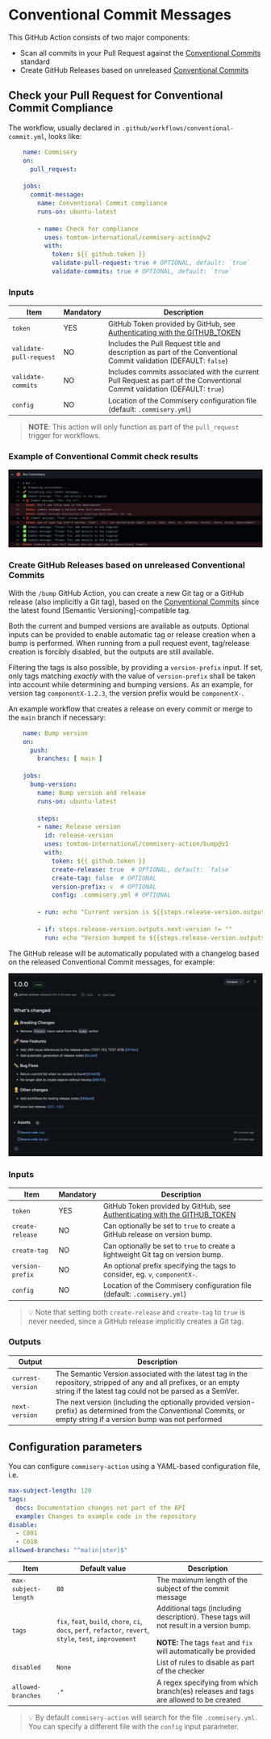# Conventional Commit Messages

This GitHub Action consists of two major components:

- Scan all commits in your Pull Request against the [Conventional Commits] standard
- Create GitHub Releases based on unreleased [Conventional Commits]

## Check your Pull Request for Conventional Commit Compliance

The workflow, usually declared in `.github/workflows/conventional-commit.yml`, looks like:

```yml
    name: Commisery
    on: 
      pull_request:

    jobs:
      commit-message:
        name: Conventional Commit compliance
        runs-on: ubuntu-latest

        - name: Check for compliance
          uses: tomtom-international/commisery-action@v2
          with:
            token: ${{ github.token }}
            validate-pull-request: true # OPTIONAL, default: `true`
            validate-commits: true # OPTIONAL, default: `true`
```

### Inputs

| Item | Mandatory | Description |
| --- | --- | --- |
| `token` | YES | GitHub Token provided by GitHub, see [Authenticating with the GITHUB_TOKEN] |
| `validate-pull-request` | NO | Includes the Pull Request title and description as part of the Conventional Commit validation (DEFAULT: `false`) |
| `validate-commits` | NO | Includes commits associated with the current Pull Request as part of the Conventional Commit validation (DEFAULT: `true`) |
| `config` | NO | Location of the Commisery configuration file (default: `.commisery.yml`)

> **NOTE**: This action will only function as part of the `pull_request` trigger for workflows.

### Example of Conventional Commit check results

![example](https://github.com/tomtom-international/commisery-action/raw/master/resources/example.png)

### Create GitHub Releases based on unreleased Conventional Commits

With the `/bump` GitHub Action, you can create a new Git tag or a GitHub release (also implicitly a Git tag),
based on the [Conventional Commits] since the latest found [Semantic Versioning]-compatible tag.

Both the current and bumped versions are available as outputs.
Optional inputs can be provided to enable automatic tag or release creation when a bump is performed.
When running from a pull request event, tag/release creation is forcibly disabled, but the outputs are
still available.

Filtering the tags is also possible, by providing a `version-prefix` input. If set, only tags matching
_exactly_ with the value of `version-prefix` shall be taken into account while determining and bumping versions.
As an example, for version tag `componentX-1.2.3`, the version prefix would be `componentX-`.

An example workflow that creates a release on every commit or merge to the `main` branch if necessary:

```yml
    name: Bump version
    on:
      push:
        branches: [ main ]

    jobs:
      bump-version:
        name: Bump version and release
        runs-on: ubuntu-latest

        steps:
        - name: Release version
          id: release-version
          uses: tomtom-international/commisery-action/bump@v1
          with:
            token: ${{ github.token }}
            create-release: true  # OPTIONAL, default: `false`
            create-tag: false  # OPTIONAL
            version-prefix: v  # OPTIONAL
            config: .commisery.yml # OPTIONAL

        - run: echo "Current version is ${{steps.release-version.outputs.current-version}}"

        - if: steps.release-version.outputs.next-version != ""
          run: echo "Version bumped to ${{steps.release-version.outputs.next-version}}
```

The GitHub release will be automatically populated with a changelog based on the released Conventional
Commit messages, for example:

![changelog](resources/changelog.png)

### Inputs

| Item | Mandatory | Description |
| --- | --- | --- |
| `token` | YES | GitHub Token provided by GitHub, see [Authenticating with the GITHUB_TOKEN]|
| `create-release` | NO | Can optionally be set to `true` to create a GitHub release on version bump.|
| `create-tag` | NO | Can optionally be set to `true` to create a lightweight Git tag on version bump.|
| `version-prefix` | NO | An optional prefix specifying the tags to consider, eg. `v`, `componentX-`.
| `config` | NO | Location of the Commisery configuration file (default: `.commisery.yml`)

> :bulb: Note that setting both `create-release` and `create-tag` to `true` is never needed, since a GitHub
release implicitly creates a Git tag.

### Outputs
| Output | Description |
| --- | --- |
| `current-version` | The Semantic Version associated with the latest tag in the repository, stripped of any and all prefixes, or an empty string if the latest tag could not be parsed as a SemVer.
| `next-version` | The next version (including the optionally provided version-prefix) as determined from the Conventional Commits, or empty string if a version bump was not performed

## Configuration parameters

You can configure `commisery-action` using a YAML-based configuration file, i.e.

```yaml
max-subject-length: 120
tags:
  docs: Documentation changes not part of the API
  example: Changes to example code in the repository
disable:
  - C001
  - C018
allowed-branches: "^ma(in|ster)$"
```

| Item | Default value |Description | 
| --- | --- | --- |
| `max-subject-length` | `80` | The maximum length of the subject of the commit message |
| `tags` | `fix`, `feat`, `build`, `chore`, `ci`, `docs`, `perf`, `refactor`, `revert`, `style`, `test`, `improvement` | Additional tags (including description). These tags will not result in a version bump.<br><br>**NOTE:** The tags `feat` and `fix` will automatically be provided |
| `disabled` | `None` | List of rules to disable as part of the checker |
| `allowed-branches` | `.*` | A regex specifying from which branch(es) releases and tags are allowed to be created |

> :bulb: By default `commisery-action` will search for the file `.commisery.yml`. 
You can specify a different file with the `config` input parameter.


[Conventional Commits]: https://www.conventionalcommits.org/en/v1.0.0/
[Commisery]: https://pypi.org/project/commisery/
[Authenticating with the GITHUB_TOKEN]: https://help.github.com/en/actions/automating-your-workflow-with-github-actions/authenticating-with-the-github_token
[GitHub context]: https://docs.github.com/en/actions/reference/context-and-expression-syntax-for-github-actions#github-context
